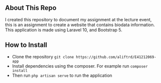 ## About This Repo

I created this repository to document my assignment at the lecture event, this is an assignment to create a website that contains biodata information.
This application is made using Laravel 10, and Bootstrap 5.

## How to Install

- Clone the repository `git clone https://github.com/aliftrd/E41212069-app`
- Install dependencies using the composer. For example run `composer install`
- Then run `php artisan serve` to run the application